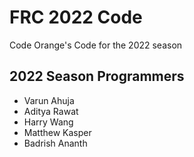 # FRC 2022 Code

Code Orange's Code for the 2022 season

## 2022 Season Programmers

- Varun Ahuja
- Aditya Rawat
- Harry Wang
- Matthew Kasper
- Badrish Ananth